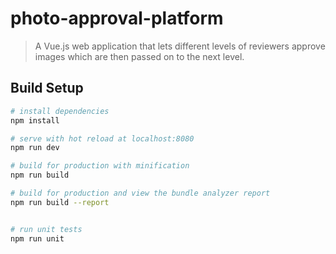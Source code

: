 # photo-approval-platform

> A Vue.js web application that lets different levels of reviewers approve images which are then passed on to the next level.
## Build Setup

``` bash
# install dependencies
npm install

# serve with hot reload at localhost:8080
npm run dev

# build for production with minification
npm run build

# build for production and view the bundle analyzer report
npm run build --report


# run unit tests
npm run unit
```

